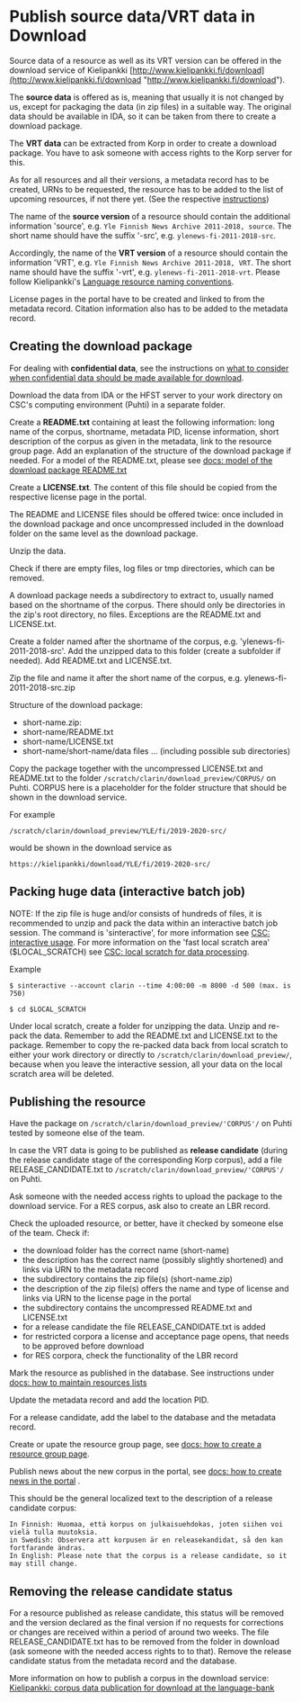 # Publish source data/VRT data in Download
Source data of a resource as well as its VRT version can be offered in the download service of Kielipankki [http://www.kielipankki.fi/download](http://www.kielipankki.fi/download "http://www.kielipankki.fi/download").

The **source data** is offered as is, meaning that usually it is not changed by us, except for packaging the data (in zip files) in a suitable way. The original data should be available in IDA, so it can be taken from there to create a download package.

The **VRT data** can be extracted from Korp in order to create a download package. You have to ask someone with access rights to the Korp server for this.

As for all resources and all their versions, a metadata record has to be created, URNs to be requested, the resource has to be added to the list of upcoming resources, if not there yet. (See the respective [instructions](https://github.com/CSCfi/Kielipankki-utilities/blob/master/docs/))

The name of the **source version** of a resource should contain the additional information 'source', e.g. `Yle Finnish News Archive 2011-2018, source`. The short name should have the suffix '-src', e.g. `ylenews-fi-2011-2018-src`.

Accordingly, the name of the **VRT version** of a resource should contain the information 'VRT', e.g. `Yle Finnish News Archive 2011-2018, VRT`. The short name should have the suffix '-vrt', e.g. `ylenews-fi-2011-2018-vrt`. Please follow Kielipankki's [Language resource naming conventions](https://www.kielipankki.fi/development/language-resource-naming-conventions/).

License pages in the portal have to be created and linked to from the metadata record.
Citation information also has to be added to the metadata record.

## Creating the download package

For dealing with **confidential data**, see the instructions on [what to consider when confidential data should be made available for download](howto_protected_packages.md).

Download the data from IDA or the HFST server to your work directory on CSC's computing environment (Puhti) in a separate folder. 

Create a **README.txt** containing at least the following information:
long name of the corpus, shortname, metadata PID, license information, short description of the corpus as given in the metadata, link to the resource group page. Add an explanation of the structure of the download package if needed.
For a model of the README.txt, please see [docs: model of the download package README.txt](model_download-package-README.md)

Create a **LICENSE.txt**. The content of this file should be copied from the respective license page in the portal.

The README and LICENSE files should be offered twice: once included in the download package and once uncompressed included in the download folder on the same level as the download package.

Unzip the data. 

Check if there are empty files, log files or tmp directories, which can be removed.

A download package needs a subdirectory to extract to, usually named based on the shortname of the corpus. 
There should only be directories in the zip's root directory, no files. Exceptions are the README.txt and LICENSE.txt.

Create a folder named after the shortname of the corpus, e.g. 'ylenews-fi-2011-2018-src'.
Add the unzipped data to this folder (create a subfolder if needed).
Add README.txt and LICENSE.txt.

Zip the file and name it after the short name of the corpus, e.g. ylenews-fi-2011-2018-src.zip

Structure of the download package:

- short-name.zip:
- short-name/README.txt
- short-name/LICENSE.txt
- short-name/short-name/data files ... (including possible sub directories)

Copy the package together with the uncompressed LICENSE.txt and README.txt to the folder `/scratch/clarin/download_preview/CORPUS/` on Puhti. CORPUS here is a placeholder for the folder structure that should be shown in the download service.

For example 

`/scratch/clarin/download_preview/YLE/fi/2019-2020-src/`

would be shown in the download service as 

`https://kielipankki/download/YLE/fi/2019-2020-src/`



## Packing huge data (interactive batch job)
NOTE: If the zip file is huge and/or consists of hundreds of files, it is recommended to unzip and pack the data within an interactive batch job session.
The command is 'sinteractive', for more information see [CSC: interactive usage](https://docs.csc.fi/computing/running/interactive-usage/).
For more information on the 'fast local scratch area' ($LOCAL_SCRATCH) see [CSC: local scratch for data processing](https://docs.csc.fi/support/faq/local_scratch_for_data_processing/).

Example

    $ sinteractive --account clarin --time 4:00:00 -m 8000 -d 500 (max. is 750)
    
    $ cd $LOCAL_SCRATCH

Under local scratch, create a folder for unzipping the data. 
Unzip and re-pack the data. Remember to add the README.txt and LICENSE.txt to the package.
Remember to copy the re-packed data back from local scratch to either your work directory or directly to `/scratch/clarin/download_preview/`, because when you leave the interactive session, all your data on the local scratch area will be deleted.


## Publishing the resource
Have the package on `/scratch/clarin/download_preview/'CORPUS'/` on Puhti tested by someone else of the team.

In case the VRT data is going to be published as **release candidate** (during the release candidate stage of the corresponding Korp corpus), add a file RELEASE_CANDIDATE.txt to `/scratch/clarin/download_preview/'CORPUS'/` on Puhti.

Ask someone with the needed access rights to upload the package to the download service.
For a RES corpus, ask also to create an LBR record.

Check the uploaded resource, or better, have it checked by someone else of the team.
Check if:

- the download folder has the correct name (short-name)
- the description has the correct name (possibly slightly shortened) and links via URN to the metadata record
- the subdirectory contains the zip file(s) (short-name.zip)
- the description of the zip file(s) offers the name and type of license and links via URN to the license page in the portal
- the subdirectory contains the uncompressed README.txt and LICENSE.txt
- for a release candidate the file RELEASE_CANDIDATE.txt is added
- for restricted corpora a license and acceptance page opens, that needs to be approved before download
- for RES corpora, check the functionality of the LBR record

Mark the resource as published in the database. See instructions under [docs: how to maintain resources lists](howto_maintain_resource_lists_database.md)

Update the metadata record and add the location PID.

For a release candidate, add the label to the database and the metadata record.

Create or upate the resource group page, see [docs: how to create a resource group page](howto_resource_group_page.md).

Publish news about the new corpus in the portal, see [docs: how to create news in the portal](howto_portal_news.md) .

This should be the general localized text to the description of a release candidate corpus:

    In Finnish: Huomaa, että korpus on julkaisuehdokas, joten siihen voi vielä tulla muutoksia.
    in Swedish: Observera att korpusen är en releasekandidat, så den kan fortfarande ändras.
    In English: Please note that the corpus is a release candidate, so it may still change.


## Removing the release candidate status
For a resource published as release candidate, this status will be removed and the version declared as the final version if no requests for corrections or changes are received within a period of around two weeks.
The file RELEASE_CANDIDATE.txt has to be removed from the folder in download (ask someone with the needed access rights to to that).
Remove the release candidate status from the metadata record and the database.



More information on how to publish a corpus in the download service:
[Kielipankki: corpus data publication for download at the language-bank](https://www.kielipankki.fi/development/corpus-data-publication-for-download-at-the-language-bank/)

